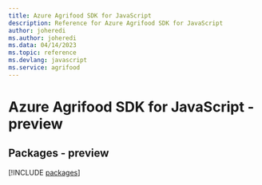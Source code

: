 ```yaml
---
title: Azure Agrifood SDK for JavaScript
description: Reference for Azure Agrifood SDK for JavaScript
author: joheredi
ms.author: joheredi
ms.data: 04/14/2023
ms.topic: reference
ms.devlang: javascript
ms.service: agrifood
---
```

# Azure Agrifood SDK for JavaScript - preview
## Packages - preview
[!INCLUDE [packages](agrifood-index.md)]